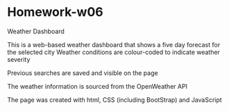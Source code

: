 # Homework-w06
Weather Dashboard

This is a web-based weather dashboard that shows a five day forecast for the selected city
Weather conditions are colour-coded to indicate weather severity

Previous searches are saved and visible on the page

The weather information is sourced from the OpenWeather API

The page was created with html, CSS (including BootStrap) and JavaScript
